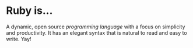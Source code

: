 # Ruby is...

A dynamic, open source *programming language* with a focus on simplicity and productivity. It has an elegant syntax that is natural to read and easy to write. Yay!
